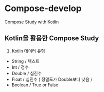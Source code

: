 # Compose-develop
Compose Study with Kotlin

## Kotlin을 활용한 Compose Study

1. Kotlin 데이터 유형
- String / 텍스트
- Int / 정수
- Double / 십진수
- Float / 십진수 ( 정밀도가 Double보다 낮음 )
- Boolean / True or False
